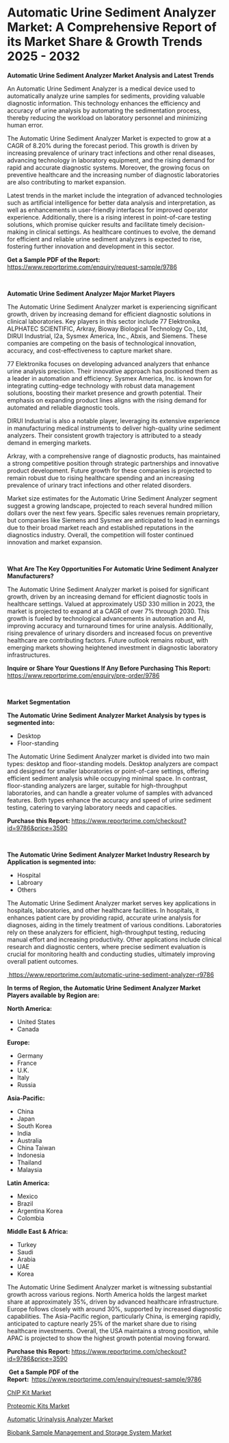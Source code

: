 <p><h1>Automatic Urine Sediment Analyzer Market: A Comprehensive Report of its Market Share & Growth Trends 2025 - 2032</h1></p><p><strong>Automatic Urine Sediment Analyzer Market Analysis and Latest Trends</strong></p>
<p><p>An Automatic Urine Sediment Analyzer is a medical device used to automatically analyze urine samples for sediments, providing valuable diagnostic information. This technology enhances the efficiency and accuracy of urine analysis by automating the sedimentation process, thereby reducing the workload on laboratory personnel and minimizing human error.</p><p>The Automatic Urine Sediment Analyzer Market is expected to grow at a CAGR of 8.20% during the forecast period. This growth is driven by increasing prevalence of urinary tract infections and other renal diseases, advancing technology in laboratory equipment, and the rising demand for rapid and accurate diagnostic systems. Moreover, the growing focus on preventive healthcare and the increasing number of diagnostic laboratories are also contributing to market expansion.</p><p>Latest trends in the market include the integration of advanced technologies such as artificial intelligence for better data analysis and interpretation, as well as enhancements in user-friendly interfaces for improved operator experience. Additionally, there is a rising interest in point-of-care testing solutions, which promise quicker results and facilitate timely decision-making in clinical settings. As healthcare continues to evolve, the demand for efficient and reliable urine sediment analyzers is expected to rise, fostering further innovation and development in this sector.</p></p>
<p><strong>Get a Sample PDF of the Report:&nbsp;</strong> <a href="https://www.reportprime.com/enquiry/request-sample/9786?utm_campaign=2005&utm_medium=2&utm_source=Github&utm_content=ia&utm_term=20032025&utm_id=automatic-urine-sediment-analyzer">https://www.reportprime.com/enquiry/request-sample/9786</a></p>
<p>&nbsp;</p>
<p><strong>Automatic Urine Sediment Analyzer Major Market Players</strong></p>
<p><p>The Automatic Urine Sediment Analyzer market is experiencing significant growth, driven by increasing demand for efficient diagnostic solutions in clinical laboratories. Key players in this sector include 77 Elektronika, ALPHATEC SCIENTIFIC, Arkray, Bioway Biological Technology Co., Ltd, DIRUI Industrial, I2a, Sysmex America, Inc., Abxis, and Siemens. These companies are competing on the basis of technological innovation, accuracy, and cost-effectiveness to capture market share.</p><p>77 Elektronika focuses on developing advanced analyzers that enhance urine analysis precision. Their innovative approach has positioned them as a leader in automation and efficiency. Sysmex America, Inc. is known for integrating cutting-edge technology with robust data management solutions, boosting their market presence and growth potential. Their emphasis on expanding product lines aligns with the rising demand for automated and reliable diagnostic tools.</p><p>DIRUI Industrial is also a notable player, leveraging its extensive experience in manufacturing medical instruments to deliver high-quality urine sediment analyzers. Their consistent growth trajectory is attributed to a steady demand in emerging markets.</p><p>Arkray, with a comprehensive range of diagnostic products, has maintained a strong competitive position through strategic partnerships and innovative product development. Future growth for these companies is projected to remain robust due to rising healthcare spending and an increasing prevalence of urinary tract infections and other related disorders.</p><p>Market size estimates for the Automatic Urine Sediment Analyzer segment suggest a growing landscape, projected to reach several hundred million dollars over the next few years. Specific sales revenues remain proprietary, but companies like Siemens and Sysmex are anticipated to lead in earnings due to their broad market reach and established reputations in the diagnostics industry. Overall, the competition will foster continued innovation and market expansion.</p></p>
<p>&nbsp;</p>
<p><strong>What Are The Key Opportunities For Automatic Urine Sediment Analyzer Manufacturers?</strong></p>
<p><p>The Automatic Urine Sediment Analyzer market is poised for significant growth, driven by an increasing demand for efficient diagnostic tools in healthcare settings. Valued at approximately USD 330 million in 2023, the market is projected to expand at a CAGR of over 7% through 2030. This growth is fueled by technological advancements in automation and AI, improving accuracy and turnaround times for urine analysis. Additionally, rising prevalence of urinary disorders and increased focus on preventive healthcare are contributing factors. Future outlook remains robust, with emerging markets showing heightened investment in diagnostic laboratory infrastructures.</p></p>
<p><strong>Inquire or Share Your Questions If Any Before Purchasing This Report:</strong> <a href="https://www.reportprime.com/enquiry/pre-order/9786?utm_campaign=2005&utm_medium=2&utm_source=Github&utm_content=ia&utm_term=20032025&utm_id=automatic-urine-sediment-analyzer">https://www.reportprime.com/enquiry/pre-order/9786</a></p>
<p>&nbsp;</p>
<p><strong>Market Segmentation</strong></p>
<p><strong>The Automatic Urine Sediment Analyzer Market Analysis by types is segmented into:</strong></p>
<p><ul><li>Desktop</li><li>Floor-standing</li></ul></p>
<p><p>The Automatic Urine Sediment Analyzer market is divided into two main types: desktop and floor-standing models. Desktop analyzers are compact and designed for smaller laboratories or point-of-care settings, offering efficient sediment analysis while occupying minimal space. In contrast, floor-standing analyzers are larger, suitable for high-throughput laboratories, and can handle a greater volume of samples with advanced features. Both types enhance the accuracy and speed of urine sediment testing, catering to varying laboratory needs and capacities.</p></p>
<p><strong>Purchase this Report:&nbsp;</strong><a href="https://www.reportprime.com/checkout?id=9786&price=3590&utm_campaign=2005&utm_medium=2&utm_source=Github&utm_content=ia&utm_term=20032025&utm_id=automatic-urine-sediment-analyzer">https://www.reportprime.com/checkout?id=9786&price=3590</a></p>
<p>&nbsp;</p>
<p><strong>The Automatic Urine Sediment Analyzer Market Industry Research by Application is segmented into:</strong></p>
<p><ul><li>Hospital</li><li>Labroary</li><li>Others</li></ul></p>
<p><p>The Automatic Urine Sediment Analyzer market serves key applications in hospitals, laboratories, and other healthcare facilities. In hospitals, it enhances patient care by providing rapid, accurate urine analysis for diagnoses, aiding in the timely treatment of various conditions. Laboratories rely on these analyzers for efficient, high-throughput testing, reducing manual effort and increasing productivity. Other applications include clinical research and diagnostic centers, where precise sediment evaluation is crucial for monitoring health and conducting studies, ultimately improving overall patient outcomes.</p></p>
<p><a href="https://www.reportprime.com/automatic-urine-sediment-analyzer-r9786?utm_campaign=2005&utm_medium=2&utm_source=Github&utm_content=ia&utm_term=20032025&utm_id=automatic-urine-sediment-analyzer">&nbsp;https://www.reportprime.com/automatic-urine-sediment-analyzer-r9786</a></p>
<p><strong>In terms of Region, the Automatic Urine Sediment Analyzer Market Players available by Region are:</strong></p>
<p>
    <p> <strong> North America: </strong>
        <ul>
            <li>United States</li>
            <li>Canada</li>
        </ul>
        </p> 
    <p> <strong> Europe: </strong>
        <ul>
            <li>Germany</li>
            <li>France</li>
            <li>U.K.</li>
            <li>Italy</li>
            <li>Russia</li>
        </ul>
        </p> 
    <p> <strong> Asia-Pacific: </strong>
        <ul>
            <li>China</li>
            <li>Japan</li>
            <li>South Korea</li>
            <li>India</li>
            <li>Australia</li>
            <li>China Taiwan</li>
            <li>Indonesia</li>
            <li>Thailand</li>
            <li>Malaysia</li>
        </ul>
        </p> 
    <p> <strong> Latin America: </strong>
        <ul>
            <li>Mexico</li>
            <li>Brazil</li>
            <li>Argentina Korea</li>
            <li>Colombia</li>
        </ul>
        </p> 
    <p> <strong> Middle East & Africa: </strong>
        <ul>
            <li>Turkey</li>
            <li>Saudi</li>
            <li>Arabia</li>
            <li>UAE</li>
            <li>Korea</li>
        </ul>
    </p>
    </p>
<p><p>The Automatic Urine Sediment Analyzer market is witnessing substantial growth across various regions. North America holds the largest market share at approximately 35%, driven by advanced healthcare infrastructure. Europe follows closely with around 30%, supported by increased diagnostic capabilities. The Asia-Pacific region, particularly China, is emerging rapidly, anticipated to capture nearly 25% of the market share due to rising healthcare investments. Overall, the USA maintains a strong position, while APAC is projected to show the highest growth potential moving forward.</p></p>
<p><strong>Purchase this Report: </strong><a href="https://www.reportprime.com/checkout?id=9786&price=3590&utm_campaign=2005&utm_medium=2&utm_source=Github&utm_content=ia&utm_term=20032025&utm_id=automatic-urine-sediment-analyzer">https://www.reportprime.com/checkout?id=9786&price=3590</a></p>
<p>&nbsp;<strong>Get a Sample PDF of the Report:&nbsp;&nbsp;</strong><a href="https://www.reportprime.com/enquiry/request-sample/9786?utm_campaign=2005&utm_medium=2&utm_source=Github&utm_content=ia&utm_term=20032025&utm_id=automatic-urine-sediment-analyzer">https://www.reportprime.com/enquiry/request-sample/9786</a></p>
<p><strong></strong></p>
<p><p><a href="https://github.com/gogashopkewy/Market-Research-Report-List-1/blob/main/chip-kit-market.md?utm_campaign=2005&utm_medium=2&utm_source=Github&utm_content=ia&utm_term=20032025&utm_id=automatic-urine-sediment-analyzer">ChIP Kit Market</a></p><p><a href="https://github.com/myrieronays5/Market-Research-Report-List-1/blob/main/proteomic-kits-market.md?utm_campaign=2005&utm_medium=2&utm_source=Github&utm_content=ia&utm_term=20032025&utm_id=automatic-urine-sediment-analyzer">Proteomic Kits Market</a></p><p><a href="https://github.com/kohushamudo3/Market-Research-Report-List-1/blob/main/automatic-urinalysis-analyzer-market.md?utm_campaign=2005&utm_medium=2&utm_source=Github&utm_content=ia&utm_term=20032025&utm_id=automatic-urine-sediment-analyzer">Automatic Urinalysis Analyzer Market</a></p><p><a href="https://github.com/lylyparadise/Market-Research-Report-List-6/blob/main/biobank-sample-management-and-storage-system-market.md?utm_campaign=2005&utm_medium=2&utm_source=Github&utm_content=ia&utm_term=20032025&utm_id=automatic-urine-sediment-analyzer">Biobank Sample Management and Storage System Market</a></p></p>